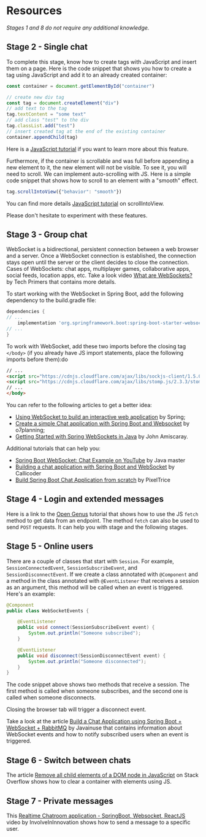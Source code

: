 # Resources

_Stages 1 and 8 do not require any additional knowledge._

## Stage 2 - Single chat

To complete this stage, know how to create tags with JavaScript and insert them on a page. Here is the code snippet that
shows you how to create a tag using JavaScript and add it to an already created container:

```javascript
const container = document.getElementById("container")

// create new div tag
const tag = document.createElement("div")
// add text to the tag
tag.textContent = "some text"
// add class "test" to the div
tag.classList.add("test")
// insert created tag at the end of the existing container
container.appendChild(tag)
```

Here is a [JavaScript tutorial](https://www.javascripttutorial.net/javascript-dom/javascript-createelement/) if you want
to learn more about this feature.

Furthermore, if the container is scrollable and was full before appending a new element to it, the new element will not
be visible. To see it, you will need to scroll. We can implement auto-scrolling with JS. Here is a simple code snippet
that shows how to scroll to an element with a "smooth" effect.

```javascript
tag.scrollIntoView({"behavior": "smooth"})
```

You can find more
details [JavaScript tutorial](https://www.javascripttutorial.net/javascript-dom/javascript-scrollintoview/) on
scrollIntoView.

Please don't hesitate to experiment with these features.

## Stage 3 - Group chat

WebSocket is a bidirectional, persistent connection between a web browser and a server. Once a WebSocket connection is
established, the connection stays open until the server or the client decides to close the connection. Cases of
WebSockets: chat apps, multiplayer games, collaborative apps, social feeds, location apps, etc. Take a look video [What
are WebSockets?](https://www.youtube.com/watch?v=i5OVcTdt_OU) by Tech Primers that contains more details.

To start working with the WebSocket in Spring Boot, add the following dependency to the build.gradle file:

```groovy
dependencies {
// ...
    implementation 'org.springframework.boot:spring-boot-starter-websocket'
// ...
}
```

To work with WebSocket, add these two imports before the closing tag `</body>` (if you already have JS import
statements, place the following imports before them):do

```html
// ...
<script src="https://cdnjs.cloudflare.com/ajax/libs/sockjs-client/1.5.0/sockjs.js"></script>
<script src="https://cdnjs.cloudflare.com/ajax/libs/stomp.js/2.3.3/stomp.min.js"></script>
// ...
</body>
```

You can refer to the following articles to get a better idea:

- [Using WebSocket to build an interactive web application](https://spring.io/guides/gs/messaging-stomp-websocket/) by
Spring;
- [Create a simple Chat application with Spring Boot and Websocket](https://o7planning.org/10719/create-a-simple-chat-application-with-spring-boot-and-websocket)
by o7planning;
- [Getting Started with Spring WebSockets in Java](https://www.section.io/engineering-education/getting-started-with-spring-websockets/)
by John Amiscaray.

Additional tutorials that can help you:

- [Spring Boot WebSocket: Chat Example on YouTube](https://www.youtube.com/watch?v=-ao3pX-UhQc) by Java master
- [Building a chat application with Spring Boot and WebSocket](https://www.callicoder.com/spring-boot-websocket-chat-example/)
by Callicoder
- [Build Spring Boot Chat Application from scratch](https://www.pixeltrice.com/build-spring-boot-chat-application-from-scratch/)
by PixelTrice

## Stage 4 - Login and extended messages

Here is a link to the [Open Genus](https://iq.opengenus.org/intro-to-fetch-api/) tutorial that shows how to use the
JS `fetch` method to get data from an endpoint. The method `fetch` can also be used to send `POST` requests. It can help
you with stage and the following stages.

## Stage 5 - Online users

There are a couple of classes that start with `Session`. For example, `SessionConnectedEvent`, `SessionSubscribeEvent`,
and
`SessionDisconnectEvent`. If we create a class annotated with `@Component` and a method in the class annotated with
`@EventListener` that receives a session as an argument, this method will be called when an event is triggered. Here's
an
example:

```java
@Component
public class WebSocketEvents {

    @EventListener
    public void connect(SessionSubscribeEvent event) {
        System.out.println("Someone subscribed");
    }

    @EventListener
    public void disconnect(SessionDisconnectEvent event) {
        System.out.println("Someone disconnected");
    }
}
```

The code snippet above shows two methods that receive a session. The first method is called when someone subscribes, and
the second one is called when someone disconnects.

Closing the browser tab will trigger a disconnect event.

Take a look at the
article [Build a Chat Application using Spring Boot + WebSocket + RabbitMQ](https://www.javainuse.com/spring/boot-websocket-chat)
by Javainuse that contains information about WebSocket events and how to notify subscribed users when an event is
triggered.

## Stage 6 - Switch between chats

The
article [Remove all child elements of a DOM node in JavaScript](https://stackoverflow.com/questions/3955229/remove-all-child-elements-of-a-dom-node-in-javascript)
on Stack Overflow shows how to clear a container with elements using JS.

## Stage 7 - Private messages

This [Realtime Chatroom application - SpringBoot, Websocket, ReactJS](https://www.youtube.com/watch?v=o_IjEDAuo8Y&t=930s)
video by InvolveInInnovation shows how to send a message to a specific user.

